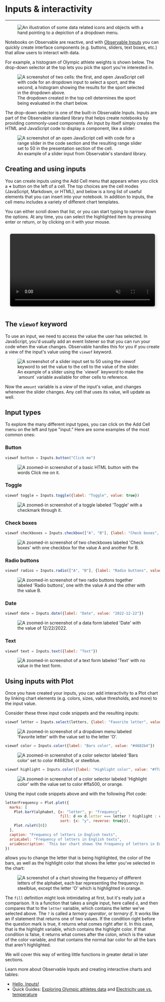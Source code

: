 # Inputs & interactivity

---

<figure>
  <img
    class="screenshot w-100"
    src="/learn/learn-inputs/new-users-course-inputs-interactivity.png" alt="An illustration of some data related icons and objects with a hand pointing to a depiction of a dropdown menu."
  />
</figure>

Notebooks on Observable are reactive, and with [Observable Inputs](/inputs/inputs-overview/inputs-overview) you can quickly create interface components (e.g. buttons, sliders, text boxes, etc.) that allow users to interact with data. 

For example, a histogram of Olympic athlete weights is shown below. The drop-down selector at the top lets you pick the sport you're interested in. 

[//]: # (This following screenshot is a little hard to read and should be replaced by a mini-tutorial video at some point.)

<figure>
  <img
    class="screenshot w-100"
    src="/learn/learn-inputs/inputWithChart.png" alt="A screenshot of two cells: the first, and open JavaScript cell with code for an dropdown input to select a sport, and the second, a histogram showing the results for the sport selected in the dropdown above."
  />
  <figcaption>The dropdown created in the top cell determines the sport being evaluated in the chart below.</figcaption>
</figure>

The drop-down selector is one of the built-in Observable Inputs. Inputs are part of the Observable standard library that helps create notebooks by providing commonly-used components. An input by itself simply creates the HTML and JavaScript code to display a component, like a slider:

<figure>
  <img
    class="screenshot w-100"
    src="/learn/learn-inputs/sliderAt50.png" alt="A screenshot of an open JavaScript cell with code for a range slider in the code section and the resulting range slider set to 50 in the presentation section of the cell."
  />
  <figcaption>An example of a slider input from Observable's standard library.</figcaption>
</figure>

## Creating and using inputs

You can create inputs using the Add Cell menu that appears when you click a **+** button on the left of a cell. The top choices are the cell modes (JavaScript, Markdown, or HTML), and below is a long list of useful elements that you can insert into your notebook. In addition to inputs, the cell menu includes a variety of different chart templates.

You can either scroll down that list, or you can start typing to narrow down the options. At any time, you can select the highlighted item by pressing enter or return, or by clicking on it with your mouse.

<div style="max-width: 640px; border-radius: 5px; overflow: hidden; padding: 1rem;">
    <video src="/learn/learn-inputs/addInput.mov" alt="User is in a blank notebook and opens the cell menu to add a new cell. They type 'rad' to filter the results and click on the radio input. They then another JavaScript cell that takes the value from that radio input and see it update as they interact with the input." style="width: 100%; border-radius: 5px; box-shadow: 3px 3px 10px #ccc;" autoplay loop muted></video>
</div>

## The `viewof` keyword

To use an input, we need to access the value the user has selected. In JavaScript, you'd usually add an event listener so that you can run your code when the value changes. Observable handles this for you if you create a view of the input's value using the `viewof` keyword.

<figure>
  <img
    class="screenshot w-100"
    src="/learn/learn-inputs/viewOfSliderAt50.png" alt="A screenshot of a slider input set to 50 using the viewof keyword to set the value to the cell to the value of the slider."
  />
  <figcaption>An example of a slider using the `viewof` keyword to make the `amount` variable available for other cells to reference.</figcaption>
</figure>

Now the `amount` variable is a _view_ of the input's value, and changes whenever the slider changes. Any cell that uses its value, will update as well.

## Input types

To explore the many different input types, you can click on the Add Cell menu on the left and type "input." Here are some examples of the most common ones:

### Button

```js
viewof button = Inputs.button("Click me")
```

<figure>
  <img
    class="screenshot w-20"
    src="/learn/learn-inputs/inputButton.png" alt="A zoomed-in screenshot of a basic HTML button with the words Click me on it."
  />
</figure>

### Toggle

```js
viewof toggle = Inputs.toggle({label: "Toggle", value: true})
```

<figure>
  <img
    class="screenshot w-30"
    src="/learn/learn-inputs/inputToggle.png" alt="A zoomed-in screenshot of a toggle labeled 'Toggle' with a checkmark through it."
  />
</figure>

### Check boxes

```js
viewof checkboxes = Inputs.checkbox(["A", "B"], {label: "Check boxes", value: ["A"]})
```

<figure>
  <img
    class="screenshot w-40"
    src="/learn/learn-inputs/inputCheckBoxes.png" alt="A zoomed-in screenshot of two checkboxes labeled 'Check boxes' with one checkbox for the value A and another for B."
  />
</figure>

### Radio buttons

```js
viewof radios = Inputs.radio(["A", "B"], {label: "Radio buttons", value: "A"})
```

<figure>
  <img
    class="screenshot w-40"
    src="/learn/learn-inputs/inputRadioButton.png" alt="A zoomed-in screenshot of two radio buttons together labeled 'Radio buttons', one with the value A and the other with the value B."
  />
</figure>

### Date

```js
viewof date = Inputs.date({label: "Date", value: "2022-12-22"})
```

<figure>
  <img
    class="screenshot w-70"
    src="/learn/learn-inputs/inputDate.png" alt="A zoomed-in screenshot of a data form labeled 'Date' with the value of 12/22/2022."
  />
</figure>

### Text

```js
viewof text = Inputs.text({label: "Text"})
```

<figure>
  <img
    class="screenshot w-80"
    src="/learn/learn-inputs/inputText.png" alt="A zoomed-in screenshot of a text form labeled 'Text' with no value in the text form."
  />
</figure>


## Using inputs with Plot

Once you have created your inputs, you can add interactivity to a Plot chart by linking chart elements (e.g. colors, sizes, value thresholds, and more) to the input value.

Consider these three input code snippets and the resulting inputs:

```js
viewof letter = Inputs.select(letters, {label: "Favorite letter", value: "O"})
```

<figure>
  <img
    class="screenshot w-80"
    src="/learn/learn-inputs/favLetterDropdown.png" alt="A zoomed-in screenshot of a dropdown menu labeled 'Favorite letter' with the value set to the letter 'O'."
  />
</figure>

```js
viewof color = Inputs.color({label: "Bars color", value: "#4682b4"})
```

<figure>
  <img
    class="screenshot w-80"
    src="/learn/learn-inputs/barsColorDropdown.png" alt="A zoomed-in screenshot of a color selector labeled 'Bars color' set to color #4682b4, or steelblue."
  />
</figure>

```js
viewof highlight = Inputs.color({label: "Highlight color", value: "#ffa500"})
```

<figure>
  <img
    class="screenshot w-80"
    src="/learn/learn-inputs/highlightColorDropdown.png" alt="A zoomed-in screenshot of a color selector labeled 'Highlight color' with the value set to color #ffa500, or orange."
  />
</figure>

Using the input code snippets above and with the following Plot code: 

```js
letterFrequency = Plot.plot({
  marks: [
    Plot.barY(alphabet, {x: "letter", y: "frequency",
                         fill: d => d.letter === letter ? highlight : color,
                         sort: {x: "y", reverse: true}}),
    Plot.ruleY([0])
  ],
  caption: "Frequency of letters in English texts",
  ariaLabel: "Frequency of letters in English texts",
  ariaDescription: `This bar chart shows the frequency of letters in English texts. We see that the top five most common letters are E, T, A, O and I.`
})
```

allows you to change the letter that is being highlighted, the color of the bars, as well as the highlight color that shows the letter you've selected in the chart:

<figure>
  <img
    class="screenshot w-100"
    src="/learn/learn-inputs/favLetterPlot.png" alt="A screenshot of a chart showing the frequency of different letters of the alphabet, each bar representing the frequency in steelblue, except the letter 'O' which is highlighted in orange."
  />
</figure>


The `fill` definition might look intimidating at first, but it's really just a comparison. It is a function that takes a single input, here called `d`, and then compares that to the `letter` variable, which contains the letter we've selected above. The `?` is called a _ternary operator_, or _ternary if_. It works like an if statement that returns one of two values. If the condition right before the question mark is true, it returns what comes right after it. In this case, that is the highlight variable, which contains the highlight color. If that condition is false, it returns what comes after the colon, which is the value of the color variable, and that contains the normal bar color for all the bars that aren't highlighted.

We will cover this way of writing little functions in greater detail in later sections.

Learn more about Observable Inputs and creating interactive charts and tables: 

- [Hello, Inputs!](https://observablehq.com/@observablehq/hello-inputs)
- Quick Guides: [Exploring Olympic athletes data](https://observablehq.com/guide/athletes) and
[Electricity use vs. temperature](https://observablehq.com/guide/electricity)
